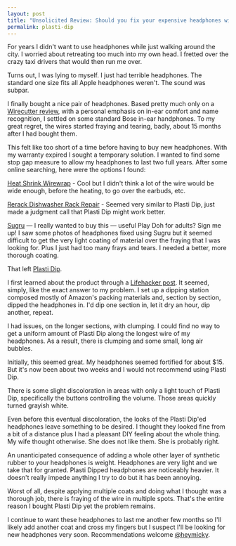```yaml
---
layout: post
title: "Unsolicited Review: Should you fix your expensive headphones with Plasti Dip?"
permalink: plasti-dip
---
```


For years I didn't want to use headphones while just walking around the city. I worried about retreating too much into my own head. I fretted over the crazy taxi drivers that would then run me over.

Turns out, I was lying to myself. I just had terrible headphones. The standard one size fits all Apple headphones weren't. The sound was subpar.

I finally bought a nice pair of headphones. Based pretty much only on a [Wirecutter review](http://thewirecutter.com/reviews/best-100-in-ear-headphones/), with a personal emphasis on in-ear comfort and name recognition, I settled on some standard Bose in-ear handphones. To my great regret, the wires started fraying and tearing, badly, about 15 months after I had bought them.

This felt like too short of a time before having to buy new headphones. With my warranty expired I sought a temporary solution. I wanted to find some stop gap measure to allow my headphones to last two full years. After some online searching, here were the options I found:

[Heat Shrink Wirewrap](http://smile.amazon.com/b?node=700782011&sa-no-redirect=1) - Cool but I didn't think a lot of the wire would be wide enough, before the heating, to go over the earbuds, etc.

[Rerack Dishwasher Rack Repair](http://smile.amazon.com/Rerack-Dishwasher-Rack-Repair-630076/dp/B00I9SK73K?sa-no-redirect=1) - Seemed very similar to Plasti Dip, just made a judgment call that Plasti Dip might work better. 

[Sugru](https://sugru.com/) — I really wanted to buy this &mdash; useful Play Doh for adults? Sign me up! I saw some photos of headphones fixed using Sugru but it seemed difficult to get the very light coating of material over the fraying that I was looking for. Plus I just had too many frays and tears. I needed a better, more thorough coating.

That left [Plasti Dip](http://smile.amazon.com/Performix-12213-Plasti-Dip-Black/dp/B00I9SK8XY/ref=sr_1_6?s=automotive&ie=UTF8&qid=1439414607&sr=1-6). 

I first learned about the product through a [Lifehacker post](http://lifehacker.com/5795122/use-plasti-dip-to-fix-stripped-headphone-wires). It seemed, simply, like the exact answer to my problem. I set up a dipping station composed mostly of Amazon's packing materials and, section by section, dipped the headphones in. I'd dip one section in, let it dry an hour, dip another, repeat. 

I had issues, on the longer sections, with clumping. I could find no way to get a uniform amount of Plasti Dip along the longest wire of my headphones. As a result, there is clumping and some small, long air bubbles. 

Initially, this seemed great. My headphones seemed fortified for about $15. But it's now been about two weeks and I would not recommend using Plasti Dip.

There is some slight discoloration in areas with only a light touch of Plasti Dip, specifically the buttons controlling the volume. Those areas quickly turned grayish white.

Even before this eventual discoloration, the looks of the Plasti Dip'ed headphones leave something to be desired. I thought they looked fine from a bit of a distance plus I had a pleasant DIY feeling about the whole thing. My wife thought otherwise. She does not like them. She is probably right.

An unanticipated consequence of adding a whole other layer of synthetic rubber to your headphones is weight. Headphones are very light and we take that for granted. Plasti Dipped headphones are noticeably heavier. It doesn't really impede anything I try to do but it has been annoying.

Worst of all, despite applying multiple coats and doing what I thought was a thorough job, there is fraying of the wire in multiple spots. That's the entire reason I bought Plasti Dip yet the problem remains. 

I continue to want these headphones to last me another few months so I'll likely add another coat and cross my fingers but I suspect I'll be looking for new headphones very soon. Recommendations welcome [@heymicky](http://www.twitter.com/heymicky).
